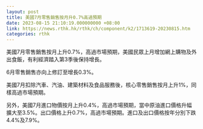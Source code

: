 ```yaml
---
layout: post
title: 美國7月零售銷售按月升0.7%高過預期
date: 2023-08-15 21:10:19.000000000 +08:00
link: https://news.rthk.hk/rthk/ch/component/k2/1713619-20230815.htm
categories: rthk
---
```


美國7月零售銷售按月上升0.7%，高過市場預期，美國民眾上月增加網上購物及外出食飯，有利經濟踏入第3季後保持增長。

6月零售銷售亦向上修訂至增長0.3%。

美國7月扣除汽車、汽油、建築材料及食品服務後，核心零售銷售按月上升1%，同樣高過市場預期。

另外，美國7月進口物價按月上升0.4%，高過市場預期，當中原油進口價格升幅擴大至3.5%。出口價格上升0.7%，高過市場預期。進口及出口價格按年分別下跌4.4%及7.9%。
